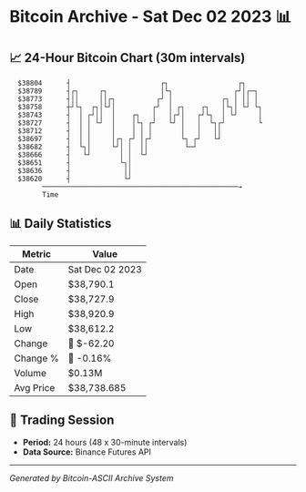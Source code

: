 # Bitcoin Archive - Sat Dec 02 2023 📊

## 📈 24-Hour Bitcoin Chart (30m intervals)

```
  $38804      ┤                      ┌┐                 ┌┐     
  $38789      ┤┌┐     ┌┐             │└┐               ┌┘│┌─┐  
  $38773      ┤││     ││┌┐          ┌┘ │            ┌┐ │ ││ │  
  $38758      ┼┘└┐  ┌┐│└┘│         ┌┘  │ ┌┐    ┌┐   │└┐│ └┘ └┐ 
  $38743      ┤  │ ┌┘││  │    ┌┐   │   │┌┘│   ┌┘└┐  │ └┘     │ 
  $38727      ┤  │ │ └┘  │    │└┐ ┌┘   └┘ │   │  └┐┌┘        └ 
  $38712      ┤  │ │     │    │ │ │       │   │   ││           
  $38697      ┤  │ │     │┌┐ ┌┘ │┌┘       └┐ ┌┘   └┘           
  $38682      ┤  └┐│     └┘│ │  ││         └─┘                 
  $38666      ┤   └┘       │ │  └┘                             
  $38651      ┤            └┐│                                 
  $38636      ┤             ││                                 
  $38620      ┤             └┘                                 
        ────────────────────────────────────────────────→
        Time
```

## 📊 Daily Statistics

| Metric | Value |
|--------|-------|
| Date | Sat Dec 02 2023 |
| Open | $38,790.1 |
| Close | $38,727.9 |
| High | $38,920.9 |
| Low | $38,612.2 |
| Change | 🔴 $-62.20 |
| Change % | 🔴 -0.16% |
| Volume | $0.13M |
| Avg Price | $38,738.685 |

## 📅 Trading Session

- **Period:** 24 hours (48 x 30-minute intervals)
- **Data Source:** Binance Futures API

---
*Generated by Bitcoin-ASCII Archive System*
